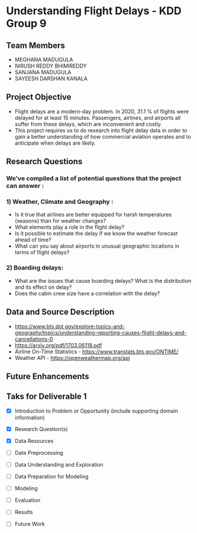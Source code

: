# Understanding Flight Delays - KDD Group 9

## Team Members

- MEGHANA MADUGULA
- NIRUSH REDDY BHIMIREDDY
- SANJANA MADUGULA
- SAYEESH DARSHAN KANALA






## Project Objective
- Flight delays are a modern-day problem. In 2020, 31.1 % of flights were delayed for at least 15 minutes. Passengers, airlines, and airports all suffer from these delays, which are inconvenient and costly.
- This project requires us to do research into flight delay data in order to gain a better understanding of how commercial aviation operates and to anticipate when delays are likely. 

## Research Questions
### We've compiled a list of potential questions that the project can answer : 
  ### 1) Weather, Climate and Geography :
  - Is it true that airlines are better equipped for harsh temperatures (seasons) than for weather changes?
  - What elements play a role in the flight delay?
  - Is it possible to estimate the delay if we know the weather forecast ahead of time?
  - What can you say about airports in unusual geographic locations in terms of flight delays?
  ### 2) Boarding delays: 
  - What are the issues that cause boarding delays? What is the distribution and its effect on delay?
  - Does the cabin crew size have a correlation with the delay?



## Data and Source Description

- https://www.bts.dot.gov/explore-topics-and-geography/topics/understanding-reporting-causes-flight-delays-and-cancellations-0
- https://arxiv.org/pdf/1703.06118.pdf
- Airline On-TIme Statistics - https://www.transtats.bts.gov/ONTIME/
- Weather API - https://openweathermap.org/api


## Future Enhancements





## Taks for Deliverable 1

- [x] Introduction to Problem or Opportunity (include supporting domain information)
- [x] Research Question(s)
- [x] Data Resources
- [ ] Date Preprocessing
- [ ] Data Understanding and Exploration
- [ ] Data Preparation for Modeling
- [ ] Modeling
- [ ] Evaluation
- [ ] Results
- [ ] Future Work

 




